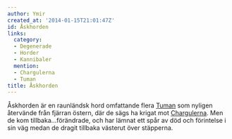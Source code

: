 ```yaml
---
author: Ymir
created_at: '2014-01-15T21:01:47Z'
id: Åskhorden
links:
  category:
  - Degenerade
  - Horder
  - Kannibaler
  mention:
  - Chargulerna
  - Tuman
title: Åskhorden
---
```


Åskhorden är en raunländsk hord omfattande flera [Tuman] som nyligen återvände från fjärran östern,
där de sägs ha krigat mot [Chargulerna]. Men de kom tillbaka...förändrade, och har lämnat ett spår
av död och förintelse i sin väg medan de dragit tillbaka västerut över stäpperna.

  [Tuman]: Tuman
  [Chargulerna]: Chargulerna